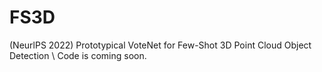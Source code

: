 # FS3D
(NeurlPS 2022) Prototypical VoteNet for Few-Shot 3D Point Cloud Object Detection \\
Code is coming soon. 
